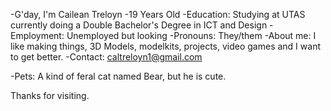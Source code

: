 -G'day, I'm Cailean Treloyn
-19 Years Old
-Education: Studying at UTAS currently doing a Double Bachelor's Degree in ICT and Design
-Employment: Unemployed but looking
-Pronouns: They/them
-About me: I like making things, 3D Models, modelkits, projects, video games and I want to get better.
-Contact:
  caltreloyn1@gmail.com

-Pets: A kind of feral cat named Bear, but he is cute. 


Thanks for visiting. 

<!---
caileantreloyn/caileantreloyn is a ✨ special ✨ repository because its `README.md` (this file) appears on your GitHub profile.
You can click the Preview link to take a look at your changes.
--->
